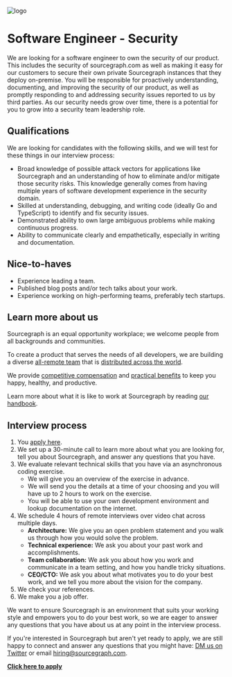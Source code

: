 ![logo](https://sourcegraph.com/.assets/img/sourcegraph-light-head-logo.svg)

# Software Engineer - Security

We are looking for a software engineer to own the security of our product. This includes the security of sourcegraph.com as well as making it easy for our customers to secure their own private Sourcegraph instances that they deploy on-premise. You will be responsible for proactively understanding, documenting, and improving the security of our product, as well as promptly responding to and addressing security issues reported to us by third parties. As our security needs grow over time, there is a potential for you to grow into a security team leadership role.

## Qualifications

We are looking for candidates with the following skills, and we will test for these things in our interview process:

- Broad knowledge of possible attack vectors for applications like Sourcegraph and an understanding of how to eliminate and/or mitigate those security risks. This knowledge generally comes from having multiple years of software development experience in the security domain.
- Skilled at understanding, debugging, and writing code (ideally Go and TypeScript) to identify and fix security issues.
- Demonstrated ability to own large ambiguous problems while making continuous progress.
- Ability to communicate clearly and empathetically, especially in writing and documentation.

## Nice-to-haves

- Experience leading a team.
- Published blog posts and/or tech talks about your work.
- Experience working on high-performing teams, preferably tech startups.

## Learn more about us

Sourcegraph is an equal opportunity workplace; we welcome people from all backgrounds and communities.

To create a product that serves the needs of all developers, we are building a diverse [all-remote team](https://about.sourcegraph.com/company/remote) that is [distributed across the world](https://about.sourcegraph.com/company/team).

We provide [competitive compensation](https://about.sourcegraph.com/handbook/people-ops/compensation) and [practical benefits](https://about.sourcegraph.com/handbook/people-ops/benefits-and-perks) to keep you happy, healthy, and productive.

Learn more about what it is like to work at Sourcegraph by reading [our handbook](https://about.sourcegraph.com/handbook/).

## Interview process

1. You [apply here](https://jobs.lever.co/sourcegraph/c36db3e1-0ece-465d-ad7c-1eb6de9a4b22).
1. We set up a 30-minute call to learn more about what you are looking for, tell you about Sourcegraph, and answer any questions that you have.
1. We evaluate relevant technical skills that you have via an asynchronous coding exercise.
   - We will give you an overview of the exercise in advance.
   - We will send you the details at a time of your choosing and you will have up to 2 hours to work on the exercise.
   - You will be able to use your own development environment and lookup documentation on the internet.
1. We schedule 4 hours of remote interviews over video chat across multiple days.
   - **Architecture:** We give you an open problem statement and you walk us through how you would solve the problem.
   - **Technical experience:** We ask you about your past work and accomplishments.
   - **Team collaboration:** We ask you about how you work and communicate in a team setting, and how you handle tricky situations.
   - **CEO/CTO:** We ask you about what motivates you to do your best work, and we tell you more about the vision for the company.
1. We check your references.
1. We make you a job offer.

We want to ensure Sourcegraph is an environment that suits your working style and empowers you to do your best work, so we are eager to answer any questions that you have about us at any point in the interview process.

If you're interested in Sourcegraph but aren't yet ready to apply, we are still happy to connect and answer any questions that you might have: [DM us on Twitter](https://twitter.com/srcgraph) or email hiring@sourcegraph.com.

**[Click here to apply](https://jobs.lever.co/sourcegraph/c36db3e1-0ece-465d-ad7c-1eb6de9a4b22)**
